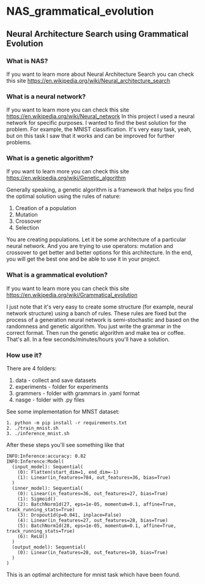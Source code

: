 # NAS_grammatical_evolution

## Neural Architecture Search using Grammatical Evolution


### What is NAS?
If you want to learn more about Neural Architecture Search you can check this site
https://en.wikipedia.org/wiki/Neural_architecture_search


### What is a neural network?
If you want to learn more you can check this site
https://en.wikipedia.org/wiki/Neural_network
In this project I used a neural network for specific purposes.
I wanted to find the best solution for the problem. For example, the MNIST classification.
It's very easy task, yeah, but on this task I saw that it works and can be improved for 
further problems.

### What is a genetic algorithm?  
If you want to learn more you can check this site
https://en.wikipedia.org/wiki/Genetic_algorithm

Generally speaking, a genetic algorithm is a framework that helps you find the optimal solution using the rules of nature:
1. Creation of a population
2. Mutation
3. Crossover
4. Selection

You are creating populations. Let it be some architecture of a particular neural network.
And you are trying to use operators: mutation and crossover to get better and better options for this architecture.
In the end, you will get the best one and be able to use it in your project.

### What is a grammatical evolution?
If you want to learn more you can check this site
https://en.wikipedia.org/wiki/Grammatical_evolution

I just note that it's very easy to create some structure (for example, neural network structure) using a banch of rules.
These rules are fixed but the process of a generation neural network is semi-stochastic and based on the randomness and genetic algorithm.
You just write the grammar in the correct format. Then run the genetic algorithm and make tea or coffee. That's all.
In a few seconds/minutes/hours you'll have a solution.


### How use it?
There are 4 folders:
1. data - collect and save datasets
2. experiments - folder for experiments 
3. grammers - folder with grammars in .yaml format 
4. nasge - folder with .py files

See some implementation for MNST dataset:

```
1. python -m pip install -r requirements.txt
2. ./train_mnist.sh
3. ./inference_mnist.sh
```

After these steps you'll see something like that
```
INFO:Inference:accuracy: 0.82
INFO:Inference:Model(
  (input_model): Sequential(
    (0): Flatten(start_dim=1, end_dim=-1)
    (1): Linear(in_features=784, out_features=36, bias=True)
  )
  (inner_model): Sequential(
    (0): Linear(in_features=36, out_features=27, bias=True)
    (1): Sigmoid()
    (2): BatchNorm1d(27, eps=1e-05, momentum=0.1, affine=True, track_running_stats=True)
    (3): Dropout1d(p=0.041, inplace=False)
    (4): Linear(in_features=27, out_features=28, bias=True)
    (5): BatchNorm1d(28, eps=1e-05, momentum=0.1, affine=True, track_running_stats=True)
    (6): ReLU()
  )
  (output_model): Sequential(
    (0): Linear(in_features=28, out_features=10, bias=True)
  )
)
```
This is an optimal architecture for mnist task which have been found.
